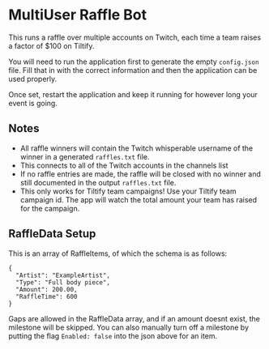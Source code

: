 # MultiUser Raffle Bot

This runs a raffle over multiple accounts on Twitch, each time a team raises a factor of $100 on Tiltify.

You will need to run the application first to generate the empty `config.json` file. Fill that in with the correct information and then the application can be used properly.

Once set, restart the application and keep it running for however long your event is going. 

## Notes

* All raffle winners will contain the Twitch whisperable username of the winner in a generated `raffles.txt` file.
* This connects to all of the Twitch accounts in the channels list
* If no raffle entries are made, the raffle will be closed with no winner and still documented in the output `raffles.txt` file.
* This only works for Tiltify team campaigns! Use your Tiltify team campaign id. The app will watch the total amount your team has raised for the campaign. 

## RaffleData Setup

This is an array of RaffleItems, of which the schema is as follows:

```
{
  "Artist": "ExampleArtist",
  "Type": "Full body piece",
  "Amount": 200.00,
  "RaffleTime": 600
}
```

Gaps are allowed in the RaffleData array, and if an amount doesnt exist, the milestone will be skipped. 
You can also manually turn off a milestone by putting the flag `Enabled: false` into the json above for an item.
